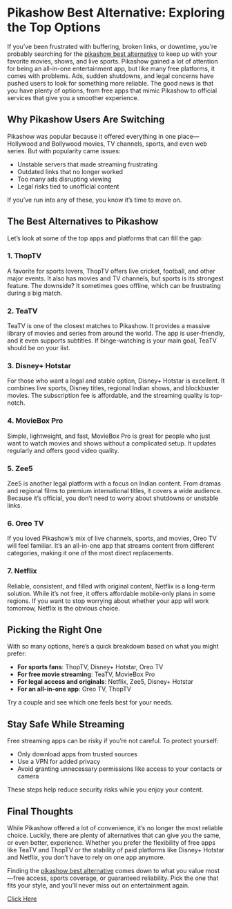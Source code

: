 # Pikashow Best Alternative: Exploring the Top Options

If you’ve been frustrated with buffering, broken links, or downtime, you’re probably searching for the [pikashow best alternative](https://pikashow.bz/) to keep up with your favorite movies, shows, and live sports. Pikashow gained a lot of attention for being an all-in-one entertainment app, but like many free platforms, it comes with problems. Ads, sudden shutdowns, and legal concerns have pushed users to look for something more reliable. The good news is that you have plenty of options, from free apps that mimic Pikashow to official services that give you a smoother experience.

## Why Pikashow Users Are Switching

Pikashow was popular because it offered everything in one place—Hollywood and Bollywood movies, TV channels, sports, and even web series. But with popularity came issues:

- Unstable servers that made streaming frustrating  
- Outdated links that no longer worked  
- Too many ads disrupting viewing  
- Legal risks tied to unofficial content  

If you’ve run into any of these, you know it’s time to move on.

## The Best Alternatives to Pikashow

Let’s look at some of the top apps and platforms that can fill the gap:

### 1. ThopTV
A favorite for sports lovers, ThopTV offers live cricket, football, and other major events. It also has movies and TV channels, but sports is its strongest feature. The downside? It sometimes goes offline, which can be frustrating during a big match.

### 2. TeaTV
TeaTV is one of the closest matches to Pikashow. It provides a massive library of movies and series from around the world. The app is user-friendly, and it even supports subtitles. If binge-watching is your main goal, TeaTV should be on your list.

### 3. Disney+ Hotstar
For those who want a legal and stable option, Disney+ Hotstar is excellent. It combines live sports, Disney titles, regional Indian shows, and blockbuster movies. The subscription fee is affordable, and the streaming quality is top-notch.

### 4. MovieBox Pro
Simple, lightweight, and fast, MovieBox Pro is great for people who just want to watch movies and shows without a complicated setup. It updates regularly and offers good video quality.

### 5. Zee5
Zee5 is another legal platform with a focus on Indian content. From dramas and regional films to premium international titles, it covers a wide audience. Because it’s official, you don’t need to worry about shutdowns or unstable links.

### 6. Oreo TV
If you loved Pikashow’s mix of live channels, sports, and movies, Oreo TV will feel familiar. It’s an all-in-one app that streams content from different categories, making it one of the most direct replacements.

### 7. Netflix
Reliable, consistent, and filled with original content, Netflix is a long-term solution. While it’s not free, it offers affordable mobile-only plans in some regions. If you want to stop worrying about whether your app will work tomorrow, Netflix is the obvious choice.

## Picking the Right One

With so many options, here’s a quick breakdown based on what you might prefer:

- **For sports fans**: ThopTV, Disney+ Hotstar, Oreo TV  
- **For free movie streaming**: TeaTV, MovieBox Pro  
- **For legal access and originals**: Netflix, Zee5, Disney+ Hotstar  
- **For an all-in-one app**: Oreo TV, ThopTV  

Try a couple and see which one feels best for your needs.

## Stay Safe While Streaming

Free streaming apps can be risky if you’re not careful. To protect yourself:

- Only download apps from trusted sources  
- Use a VPN for added privacy  
- Avoid granting unnecessary permissions like access to your contacts or camera  

These steps help reduce security risks while you enjoy your content.

## Final Thoughts

While Pikashow offered a lot of convenience, it’s no longer the most reliable choice. Luckily, there are plenty of alternatives that can give you the same, or even better, experience. Whether you prefer the flexibility of free apps like TeaTV and ThopTV or the stability of paid platforms like Disney+ Hotstar and Netflix, you don’t have to rely on one app anymore.

Finding the [pikashow best alternative](https://pikashow.bz/) comes down to what you value most—free access, sports coverage, or guaranteed reliability. Pick the one that fits your style, and you’ll never miss out on entertainment again.

[Click Here](https://pikashow.bz/)
